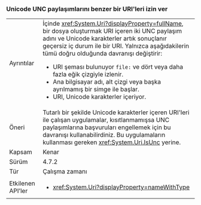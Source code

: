 ### <a name="allow-unicode-in-uris-that-resemble-unc-shares"></a>Unicode UNC paylaşımlarını benzer bir URI'leri izin ver

|   |   |
|---|---|
|Ayrıntılar|İçinde <xref:System.Uri?displayProperty=fullName>, bir dosya oluşturmak URI içeren iki UNC paylaşım adını ve Unicode karakterler artık sonuçlanır geçersiz iç durum ile bir URI. Yalnızca aşağıdakilerin tümü doğru olduğunda davranışı değiştirir:<ul><li>URI şeması bulunuyor <code>file:</code> ve dört veya daha fazla eğik çizgiyle izlenir.</li><li>Ana bilgisayar adı, alt çizgi veya başka ayrılmamış bir simge ile başlar.</li><li>URI, Unicode karakterler içeriyor.</li></ul>|
|Öneri|Tutarlı bir şekilde Unicode karakterler içeren URI'leri ile çalışan uygulamalar, kısıtlanmamışsa UNC paylaşımlarına başvuruları engellemek için bu davranışı kullanabilirdiniz. Bu uygulamaların kullanması gereken <xref:System.Uri.IsUnc> yerine.|
|Kapsam|Kenar|
|Sürüm|4.7.2|
|Tür|Çalışma zamanı|
|Etkilenen API’ler|<ul><li><xref:System.Uri?displayProperty=nameWithType></li></ul>|


